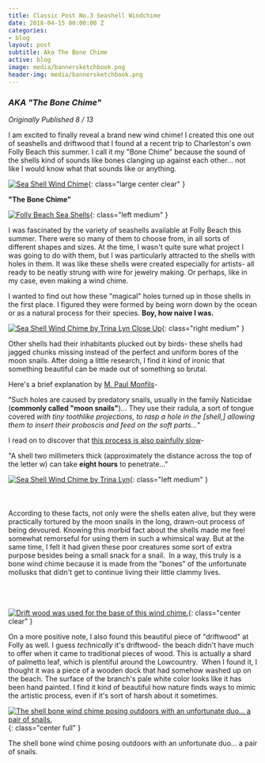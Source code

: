 ```yaml
---
title: Classic Post No.3 Seashell Windchime
date: 2018-04-15 00:00:00 Z
categories:
- blog
layout: post
subtitle: Aka The Bone Chime
active: blog
image: media/bannersketchbook.png
header-img: media/bannersketchbook.png
---
```


### _AKA "The Bone Chime"_
_Originally Published 8 / 13_
  
I am excited to finally reveal a brand new wind chime! I created this one out of seashells and driftwood that I found at a recent trip to Charleston's own Folly Beach this summer. I call it my "Bone Chime" because the sound of the shells kind of sounds like bones clanging up against each other... not like I would know what that sounds like or anything.  
  

[![Sea Shell Wind Chime](https://1.bp.blogspot.com/-VXyG_l67P44/UhrgD2Msn7I/AAAAAAAAC0M/UM1RcEWnSQ0/s640/BoneChime1.jpg)](http://1.bp.blogspot.com/-VXyG_l67P44/UhrgD2Msn7I/AAAAAAAAC0M/UM1RcEWnSQ0/s1600/BoneChime1.jpg){: class="large center clear" }

<!--more-->
**"The Bone Chime"**  
 

[![Folly Beach Sea Shells](https://4.bp.blogspot.com/-YeUWEd5LwUY/UhrgC70vJGI/AAAAAAAAC0A/X5ihdHy5JVk/s320/DSCF3657.jpg)](http://4.bp.blogspot.com/-YeUWEd5LwUY/UhrgC70vJGI/AAAAAAAAC0A/X5ihdHy5JVk/s1600/DSCF3657.jpg){: class="left medium" }

  

  
I was fascinated by the variety of seashells available at Folly Beach this summer. There were so many of them to choose from, in all sorts of different shapes and sizes. At the time, I wasn't quite sure what project I was going to do with them, but I was particularly attracted to the shells with holes in them. It was like these shells were created especially for artists- all ready to be neatly strung with wire for jewelry making. Or perhaps, like in my case, even making a wind chime.  
  
I wanted to find out how these "magical" holes turned up in those shells in the first place.  I figured they were formed by being worn down by the ocean or as a natural process for their species. **Boy, how naive I was.**  
  
  
  

[![Sea Shell Wind Chime by Trina Lyn Close Up](https://4.bp.blogspot.com/-buWSdZQxAfw/UhrgEBcgSkI/AAAAAAAAC0Q/wVDFUA4JHmM/s400/DSCF3658.jpg)](http://4.bp.blogspot.com/-buWSdZQxAfw/UhrgEBcgSkI/AAAAAAAAC0Q/wVDFUA4JHmM/s1600/DSCF3658.jpg){: class="right medium" }

Other shells had their inhabitants plucked out by birds- these shells had jagged chunks missing instead of the perfect and uniform bores of the moon snails. After doing a little research, I find it kind of ironic that something beautiful can be made out of something so brutal.  
  
Here's a brief explanation by [M. Paul Monfils](http://www.seashell-collector.com/beginners/faq-f46/page_926.html)-  
  
"Such holes are caused by predatory snails, usually in the family Naticidae (**commonly called "moon snails"**)... They use their radula, a sort of tongue covered _with tiny toothlike projections, to rasp a hole in the \[shell,\] allowing them to insert their proboscis and feed on the soft parts..._"  
  
I read on to discover that [this process is also painfully slow](http://butterflykingdom.com/articles/archives/seashells.html)-  
  
"A shell two millimeters thick (approximately the distance across the top of the letter w) can take **eight hours** to penetrate..."  
  
  


[![Sea Shell Wind Chime by Trina Lyn](https://4.bp.blogspot.com/-3VR9eF-qJ90/UhrgFxhKqkI/AAAAAAAAC0o/2ES8BxZ_l0g/s400/BoneChime2.jpg)](http://4.bp.blogspot.com/-3VR9eF-qJ90/UhrgFxhKqkI/AAAAAAAAC0o/2ES8BxZ_l0g/s1600/BoneChime2.jpg){: class="left medium" }
<br><br><br><br>
According to these facts, not only were the shells eaten alive, but they were practically tortured by the moon snails in the long, drawn-out process of being devoured.
Knowing this morbid fact about the shells made me feel somewhat remorseful for using them in such a whimsical way. But at the same time, I felt it had given these poor creatures some sort of extra purpose besides being a small snack for a snail. 
In a way, this truly is a bone wind chime because it is made from the "bones" of the unfortunate mollusks that didn't get to continue living their little clammy lives.
<br>
<br>   
<br>

[![Drift wood was used for the base of this wind chime.](https://3.bp.blogspot.com/-RuI9JsdcLyA/Uhrsg8Al2xI/AAAAAAAAC04/jFOuvixbaIs/s400/DSCF3664.jpg)](http://3.bp.blogspot.com/-RuI9JsdcLyA/Uhrsg8Al2xI/AAAAAAAAC04/jFOuvixbaIs/s1600/DSCF3664.jpg){: class="center clear" }


On a more positive note, I also found this beautiful piece of "driftwood" at Folly as well. I guess _technically_ it's driftwood- the beach didn't have much to offer when it came to traditional pieces of wood. This is actually a shard of palmetto leaf, which is plentiful around the Lowcountry.  When I found it, I thought it was a piece of a wooden dock that had somehow washed up on the beach. The surface of the branch's pale white color looks like it has been hand painted. I find it kind of beautiful how nature finds ways to mimic the artistic process, even if it's sort of harsh about it sometimes.  
  
  

[![The shell bone wind chime posing outdoors with an unfortunate duo... a pair of snails.](https://2.bp.blogspot.com/-1S4idtlD3jA/UhrgFdOl6tI/AAAAAAAAC0Y/y1DbBm0IapI/s640/DSCF3665.jpg)](http://2.bp.blogspot.com/-1S4idtlD3jA/UhrgFdOl6tI/AAAAAAAAC0Y/y1DbBm0IapI/s1600/DSCF3665.jpg){: class="center full" }

The shell bone wind chime posing outdoors with an unfortunate duo... a pair of snails.
